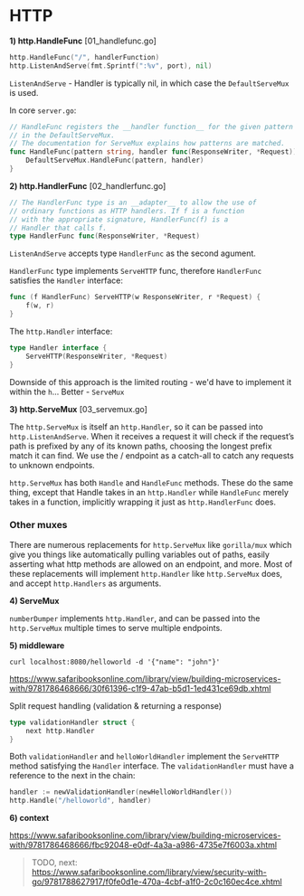 # HTTP

__1) http.HandleFunc__ [01_handlefunc.go]

```go
http.HandleFunc("/", handlerFunction)
http.ListenAndServe(fmt.Sprintf(":%v", port), nil)
```

`ListenAndServe` - Handler is typically nil, in which case the `DefaultServeMux` is used.

In core `server.go`:

```go
// HandleFunc registers the __handler function__ for the given pattern
// in the DefaultServeMux.
// The documentation for ServeMux explains how patterns are matched.
func HandleFunc(pattern string, handler func(ResponseWriter, *Request)) {
	DefaultServeMux.HandleFunc(pattern, handler)
}
```

__2) http.HandlerFunc__ [02_handlerfunc.go]

```go
// The HandlerFunc type is an __adapter__ to allow the use of
// ordinary functions as HTTP handlers. If f is a function
// with the appropriate signature, HandlerFunc(f) is a
// Handler that calls f.
type HandlerFunc func(ResponseWriter, *Request)
```

`ListenAndServe` accepts type `HandlerFunc` as the second agument.

`HandlerFunc` type implements `ServeHTTP` func, therefore `HandlerFunc` satisfies the `Handler` interface:

```go
func (f HandlerFunc) ServeHTTP(w ResponseWriter, r *Request) {
	f(w, r)
}
```

The `http.Handler` interface:

```go
type Handler interface {
	ServeHTTP(ResponseWriter, *Request)
}
```

Downside of this approach is the limited routing - we'd have to implement it within the `h`... 
Better - `ServeMux`

__3) http.ServeMux__ [03_servemux.go]

The `http.ServeMux` is itself an `http.Handler`, so it can be passed into `http.ListenAndServe`. When it receives a request it will check if the request’s path is prefixed by any of its known paths, choosing the longest prefix match it can find. We use the / endpoint as a catch-all to catch any requests to unknown endpoints. 

`http.ServeMux` has both `Handle` and `HandleFunc` methods. These do the same thing, except that Handle takes in an `http.Handler` while `HandleFunc` merely takes in a function, implicitly wrapping it just as `http.HandlerFunc` does.

### Other muxes

There are numerous replacements for `http.ServeMux` like `gorilla/mux` which give you things like automatically pulling variables out of paths, easily asserting what http methods are allowed on an endpoint, and more. Most of these replacements will implement `http.Handler` like `http.ServeMux` does, and accept `http.Handlers` as arguments.

__4) ServeMux__

`numberDumper` implements `http.Handler`, and can be passed into the `http.ServeMux` multiple times to serve multiple endpoints.

__5) middleware__

`curl localhost:8080/helloworld -d '{"name": "john"}'`

https://www.safaribooksonline.com/library/view/building-microservices-with/9781786468666/30f61396-c1f9-47ab-b5d1-1ed431ce69db.xhtml

Split request handling (validation & returning a response)

```go
type validationHandler struct {
	next http.Handler
}
```
Both `validationHandler` and `helloWorldHandler` implement the `ServeHTTP` method satisfying the `Handler` interface.
The `validationHandler` must have a reference to the next in the chain: 
```go
handler := newValidationHandler(newHelloWorldHandler())
http.Handle("/helloworld", handler)
```

__6) context__

https://www.safaribooksonline.com/library/view/building-microservices-with/9781786468666/fbc92048-e0df-4a3a-a986-4735e7f6003a.xhtml



> TODO, next: https://www.safaribooksonline.com/library/view/security-with-go/9781788627917/f0fe0d1e-470a-4cbf-a1f0-2c0c160ec4ce.xhtml